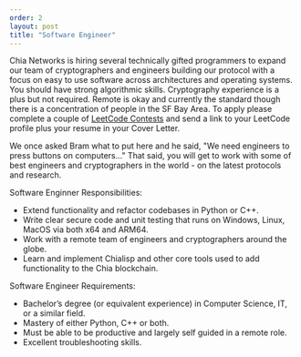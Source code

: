 ```yaml
---
order: 2
layout: post
title: "Software Engineer"
---
```


Chia Networks is hiring several technically gifted programmers to expand our team of cryptographers and engineers building our protocol with a focus on easy to use software across architectures and operating systems. You should have strong algorithmic skills. Cryptography experience is a plus but not required. Remote is okay and currently the standard though there is a concentration of people in the SF Bay Area. To apply please complete a couple of [LeetCode Contests](https://leetcode.com/contest/) and send a link to your LeetCode profile plus your resume in your Cover Letter.

We once asked Bram what to put here and he said, "We need engineers to press buttons on computers..." That said, you will get to work with some of best engineers and cryptographers in the world - on the latest protocols and research.

Software Enginner Responsibilities:
- Extend functionality and refactor codebases in Python or C++.
- Write clear secure code and unit testing that runs on Windows, Linux, MacOS via both x64 and ARM64.
- Work with a remote team of engineers and cryptographers around the globe.
- Learn and implement Chialisp and other core tools used to add functionality to the Chia blockchain.

Software Engineer Requirements:
- Bachelor’s degree (or equivalent experience) in Computer Science, IT, or a similar field.
- Mastery of either Python, C++ or both.
- Must be able to be productive and largely self guided in a remote role.
- Excellent troubleshooting skills.

